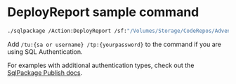# DeployReport sample command

```bash
./sqlpackage /Action:DeployReport /sf:"/Volumes/Storage/CodeRepos/AdventureWorksLT/bin/Debug/AdventureWorksLT.dacpac" /tsn:localhost /tdn:AdventureWorksLT /OutputPath:"/Volumes/Storage/CodeRepos/AdventureWorksLT/DeployReport.xml"
```

Add `/tu:{sa or username} /tp:{yourpassword}` to the command if you are using SQL Authentication.

For examples with additional authentication types, check out the [SqlPackage Publish docs](https://learn.microsoft.com/sql/tools/sqlpackage/sqlpackage-publish#examples).